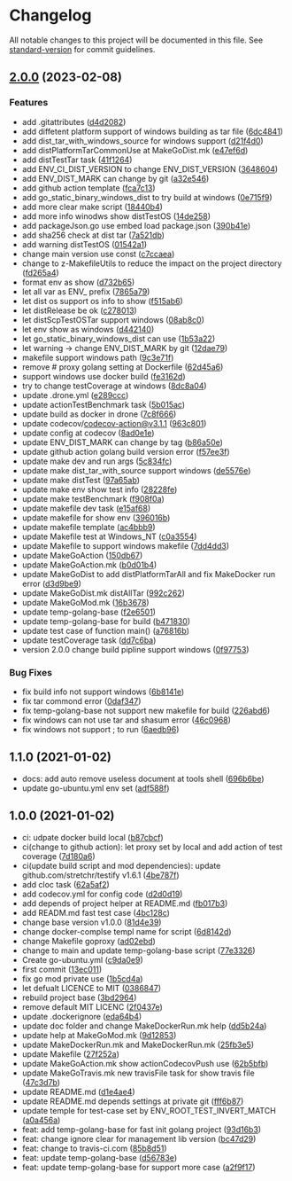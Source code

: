 # Changelog

All notable changes to this project will be documented in this file. See [standard-version](https://github.com/conventional-changelog/standard-version) for commit guidelines.

## [2.0.0](https://github.com/bridgewwater/golang-project-temple-base/compare/v1.17.13...v2.0.0) (2023-02-08)


### Features

* add .gitattributes ([d4d2082](https://github.com/bridgewwater/golang-project-temple-base/commit/d4d20828cb3e7b87965ff9d30bb1b947b2d64985))
* add diffetent platform support of windows building as tar file ([6dc4841](https://github.com/bridgewwater/golang-project-temple-base/commit/6dc4841e06e86658efd2586e5bc3a73d968c651c))
* add dist_tar_with_windows_source for windows support ([d21f4d0](https://github.com/bridgewwater/golang-project-temple-base/commit/d21f4d0561178847e97672c116f4600d64b222fd))
* add distPlatformTarCommonUse at MakeGoDist.mk ([e47ef6d](https://github.com/bridgewwater/golang-project-temple-base/commit/e47ef6dc7122ba98dc4464357dc2adeadbd18627))
* add distTestTar task ([41f1264](https://github.com/bridgewwater/golang-project-temple-base/commit/41f1264e0362a4ca44017fae053ac242ffe50e6e))
* add ENV_CI_DIST_VERSION to change ENV_DIST_VERSION ([3648604](https://github.com/bridgewwater/golang-project-temple-base/commit/364860403d149c72ff0fe6566e70babec593f30f))
* add ENV_DIST_MARK can change by git ([a32e546](https://github.com/bridgewwater/golang-project-temple-base/commit/a32e546c4a5c631814a26d2bc1a42ea502d993d3))
* add github action template ([fca7c13](https://github.com/bridgewwater/golang-project-temple-base/commit/fca7c13002e0c6b2e4748b9919638b23a7caa1f3))
* add go_static_binary_windows_dist to try build at windows ([0e715f9](https://github.com/bridgewwater/golang-project-temple-base/commit/0e715f941b3d3cd0058a82290579da174e46f699))
* add more clear make script ([18440b4](https://github.com/bridgewwater/golang-project-temple-base/commit/18440b4a202c146d2aa43c34fa7f4360589ddb2e))
* add more info winodws show distTestOS ([14de258](https://github.com/bridgewwater/golang-project-temple-base/commit/14de25878824454d933c131365e45e1948adaea2))
* add packageJson.go use embed load package.json ([390b41e](https://github.com/bridgewwater/golang-project-temple-base/commit/390b41edcd09b361ca5e2cdbabfc529460a602dd))
* add sha256 check at dist tar ([7a521db](https://github.com/bridgewwater/golang-project-temple-base/commit/7a521db1bfafcaa03d1353779c1c457935728ccb))
* add warning distTestOS ([01542a1](https://github.com/bridgewwater/golang-project-temple-base/commit/01542a1d31dbfb1187c973429180d79af2768013))
* change main version use const ([c7ccaea](https://github.com/bridgewwater/golang-project-temple-base/commit/c7ccaea61adbf56d7ff38aa9b74318131198fe84))
* change to z-MakefileUtils to reduce the impact on the project directory ([fd265a4](https://github.com/bridgewwater/golang-project-temple-base/commit/fd265a4ff6b67dc8f36f8fcc739eaf58fd140b1a))
* format env as show ([d732b65](https://github.com/bridgewwater/golang-project-temple-base/commit/d732b655b00dbb910e6dbcccdcab00e5bd1da34a))
* let all var as ENV_ prefix ([7865a79](https://github.com/bridgewwater/golang-project-temple-base/commit/7865a799df273109ebc50b7d933f9f2f23629d2e))
* let dist os support os info to show ([f515ab6](https://github.com/bridgewwater/golang-project-temple-base/commit/f515ab605ffd4012b984207847701486ef1e1808))
* let distRelease be ok ([c278013](https://github.com/bridgewwater/golang-project-temple-base/commit/c27801380c015e2c22e0b0d12a87d2f807cf8986))
* let distScpTestOSTar support windows ([08ab8c0](https://github.com/bridgewwater/golang-project-temple-base/commit/08ab8c09e5a750e86d25d05ed12b5de62fa22279))
* let env show as windows ([d442140](https://github.com/bridgewwater/golang-project-temple-base/commit/d442140497c55999c86b5747c29ba40d8357bf3f))
* let go_static_binary_windows_dist can use ([1b53a22](https://github.com/bridgewwater/golang-project-temple-base/commit/1b53a221d515a739d37ce24e14e36ae26e96a379))
* let warning -> change ENV_DIST_MARK by git ([12dae79](https://github.com/bridgewwater/golang-project-temple-base/commit/12dae796586e05adb8665a2c69669cc74316ce03))
* makefile support windows path ([9c3e71f](https://github.com/bridgewwater/golang-project-temple-base/commit/9c3e71fe5f8a26bbb1172aa6c08d59dcc795c49a))
* remove # proxy golang setting at Dockerfile ([62d45a6](https://github.com/bridgewwater/golang-project-temple-base/commit/62d45a6ab8be04da55fec91921d0806afbd006e1))
* support windows use docker build ([fe3162d](https://github.com/bridgewwater/golang-project-temple-base/commit/fe3162dcdfbf72d08c359e2ebf8ac2447c34f015))
* try to change testCoverage at windows ([8dc8a04](https://github.com/bridgewwater/golang-project-temple-base/commit/8dc8a0487029e1bb3f21b04987c70eda427f7991))
* update .drone.yml ([e289ccc](https://github.com/bridgewwater/golang-project-temple-base/commit/e289ccc8b361834ecd0579f10fc1bd1b122472dc))
* update actionTestBenchmark task ([5b015ac](https://github.com/bridgewwater/golang-project-temple-base/commit/5b015acbe60330e10404a09e3ed5919c686cd63e))
* update build as docker in drone ([7c8f666](https://github.com/bridgewwater/golang-project-temple-base/commit/7c8f666c8fbc8d3fc3c4e93c2e57968527d0035f))
* update codecov/codecov-action@v3.1.1 ([963c801](https://github.com/bridgewwater/golang-project-temple-base/commit/963c8016e1293c5ba0e9d6be021fb760836e1c84))
* update config at codecov ([8ad0e1e](https://github.com/bridgewwater/golang-project-temple-base/commit/8ad0e1ee7af3565e45615b416da758f8cd970a33))
* update ENV_DIST_MARK can change by tag ([b86a50e](https://github.com/bridgewwater/golang-project-temple-base/commit/b86a50e4e88b80afc6b45234d4bb7f14c7df681b))
* update github action golang build version error ([f57ee3f](https://github.com/bridgewwater/golang-project-temple-base/commit/f57ee3f5f2fa21b3f167fb22bbd90f6ee727657a))
* update make dev and run args ([5c834fc](https://github.com/bridgewwater/golang-project-temple-base/commit/5c834fcf913719f2ecf167389188e96d66f84a55))
* update make dist_tar_with_source support windows ([de5576e](https://github.com/bridgewwater/golang-project-temple-base/commit/de5576ead522c6f81108ad1f50558d7bb6452f74))
* update make distTest ([97a65ab](https://github.com/bridgewwater/golang-project-temple-base/commit/97a65ab52009e8f92ca7032de567102428e24693))
* update make env show test info ([28228fe](https://github.com/bridgewwater/golang-project-temple-base/commit/28228fe3d4be12665f1eb4b7b128a98ed34d21ae))
* update make testBenchmark ([f908f0a](https://github.com/bridgewwater/golang-project-temple-base/commit/f908f0a544c44b1fae60ba1e574aab6af2cce515))
* update makefile dev task ([e15af68](https://github.com/bridgewwater/golang-project-temple-base/commit/e15af6808fd64033600021b452a7262cb0dd2c70))
* update makefile for show env ([396016b](https://github.com/bridgewwater/golang-project-temple-base/commit/396016bf0132ab1f2b7d76ce59759b1bc21f5b5d))
* update makefile template ([ac4bbb9](https://github.com/bridgewwater/golang-project-temple-base/commit/ac4bbb98109259234ae96c3881c61a55331dab75))
* update Makefile test at Windows_NT ([c0a3554](https://github.com/bridgewwater/golang-project-temple-base/commit/c0a3554d8120e44adfb946a8d79f810de74be043))
* update Makefile to support windows makefile ([7dd4dd3](https://github.com/bridgewwater/golang-project-temple-base/commit/7dd4dd3b0948304bcff9a0560b1cc6bbdb424d28))
* update MakeGoAction ([150db67](https://github.com/bridgewwater/golang-project-temple-base/commit/150db6719acce704b3cfb35788d2690a7ecd2ccd))
* update MakeGoAction.mk ([b0d01b4](https://github.com/bridgewwater/golang-project-temple-base/commit/b0d01b4c05603e2ad1eb97f538ebec30152baf8d))
* update MakeGoDist to add distPlatformTarAll and fix MakeDocker run error ([d3d9be9](https://github.com/bridgewwater/golang-project-temple-base/commit/d3d9be944cb95b030168de66c76547da4ffd4ac6))
* update MakeGoDist.mk distAllTar ([992c262](https://github.com/bridgewwater/golang-project-temple-base/commit/992c262ba702642a81dc3538db3144c5f96234e6))
* update MakeGoMod.mk ([16b3678](https://github.com/bridgewwater/golang-project-temple-base/commit/16b36785ca76518b9f61fca4bbb27bb4d7b15378))
* update temp-golang-base ([f2e6501](https://github.com/bridgewwater/golang-project-temple-base/commit/f2e6501369ad417ad27f95e858ad51121573a441))
* update temp-golang-base for build ([b471830](https://github.com/bridgewwater/golang-project-temple-base/commit/b471830944107e0d66c7afa66847a9564e1e7437))
* update test case of function main() ([a76816b](https://github.com/bridgewwater/golang-project-temple-base/commit/a76816b9f2d2c4bc451119c63de01d6eca8816cd))
* update testCoverage task ([dd7c6ba](https://github.com/bridgewwater/golang-project-temple-base/commit/dd7c6ba6fd29b7977cc4bf6b0107d3696f7dfa9f))
* version 2.0.0 change build pipline support windows ([0f97753](https://github.com/bridgewwater/golang-project-temple-base/commit/0f977533d15fc713b6b4ddd1eed629cad54103c8))


### Bug Fixes

* fix build info not support windows ([6b8141e](https://github.com/bridgewwater/golang-project-temple-base/commit/6b8141e47c641394b3fe48b8002837587c77e796))
* fix tar commond error ([0daf347](https://github.com/bridgewwater/golang-project-temple-base/commit/0daf347dd7b87409f42d65dc0df0b9c0af2d65e2))
* fix temp-golang-base not support new makefile for build ([226abd6](https://github.com/bridgewwater/golang-project-temple-base/commit/226abd6c241b4d7545ae876e16717abd5619c180))
* fix windows can not use tar and shasum error ([46c0968](https://github.com/bridgewwater/golang-project-temple-base/commit/46c0968f156f45da0826ec038d71b5e735732805))
* fix windows not support ; to run ([6aedb96](https://github.com/bridgewwater/golang-project-temple-base/commit/6aedb96755afc185bcd96be378fcafe5a291e326))


## 1.1.0 (2021-01-02)

* docs: add auto remove useless document at tools shell ([696b6be](https://github.com/bridgewwater/golang-project-temple-base/commit/696b6be))
* update go-ubuntu.yml env set ([adf588f](https://github.com/bridgewwater/golang-project-temple-base/commit/adf588f))

## 1.0.0 (2021-01-02)

* ci: udpate docker build local ([b87cbcf](https://github.com/bridgewwater/golang-project-temple-base/commit/b87cbcf))
* ci(change to github action): let proxy set by local and add action of test coverage ([7d180a6](https://github.com/bridgewwater/golang-project-temple-base/commit/7d180a6))
* ci(update build script and mod dependencies): update github.com/stretchr/testify v1.6.1 ([4be787f](https://github.com/bridgewwater/golang-project-temple-base/commit/4be787f))
* add cloc task ([62a5af2](https://github.com/bridgewwater/golang-project-temple-base/commit/62a5af2))
* add codecov.yml for config code ([d2d0d19](https://github.com/bridgewwater/golang-project-temple-base/commit/d2d0d19))
* add depends of project helper at README.md ([fb017b3](https://github.com/bridgewwater/golang-project-temple-base/commit/fb017b3))
* add READM.md fast test case ([4bc128c](https://github.com/bridgewwater/golang-project-temple-base/commit/4bc128c))
* change base version v1.0.0 ([81d4e39](https://github.com/bridgewwater/golang-project-temple-base/commit/81d4e39))
* change docker-complse templ name for script ([6d8142d](https://github.com/bridgewwater/golang-project-temple-base/commit/6d8142d))
* change Makefile goproxy ([ad02ebd](https://github.com/bridgewwater/golang-project-temple-base/commit/ad02ebd))
* change to main and update temp-golang-base script ([77e3326](https://github.com/bridgewwater/golang-project-temple-base/commit/77e3326))
* Create go-ubuntu.yml ([c9da0e9](https://github.com/bridgewwater/golang-project-temple-base/commit/c9da0e9))
* first commit ([13ec011](https://github.com/bridgewwater/golang-project-temple-base/commit/13ec011))
* fix go mod private use ([1b5cd4a](https://github.com/bridgewwater/golang-project-temple-base/commit/1b5cd4a))
* let defualt LICENCE to MIT ([0386847](https://github.com/bridgewwater/golang-project-temple-base/commit/0386847))
* rebuild project base ([3bd2964](https://github.com/bridgewwater/golang-project-temple-base/commit/3bd2964))
* remove default MIT LICENC ([2f0437e](https://github.com/bridgewwater/golang-project-temple-base/commit/2f0437e))
* update .dockerignore ([eda64b4](https://github.com/bridgewwater/golang-project-temple-base/commit/eda64b4))
* update doc folder and change MakeDockerRun.mk help ([dd5b24a](https://github.com/bridgewwater/golang-project-temple-base/commit/dd5b24a))
* update help at MakeGoMod.mk ([9d12853](https://github.com/bridgewwater/golang-project-temple-base/commit/9d12853))
* update MakeDockerRun.mk and MakeDockerRun.mk ([25fb3e5](https://github.com/bridgewwater/golang-project-temple-base/commit/25fb3e5))
* update Makefile ([27f252a](https://github.com/bridgewwater/golang-project-temple-base/commit/27f252a))
* update MakeGoAction.mk show actionCodecovPush use ([62b5bfb](https://github.com/bridgewwater/golang-project-temple-base/commit/62b5bfb))
* update MakeGoTravis.mk new travisFile task for show travis file ([47c3d7b](https://github.com/bridgewwater/golang-project-temple-base/commit/47c3d7b))
* update README.md ([d1e4ae4](https://github.com/bridgewwater/golang-project-temple-base/commit/d1e4ae4))
* update README.md depends settings at private git ([fff6b87](https://github.com/bridgewwater/golang-project-temple-base/commit/fff6b87))
* update temple for test-case set by ENV_ROOT_TEST_INVERT_MATCH ([a0a456a](https://github.com/bridgewwater/golang-project-temple-base/commit/a0a456a))
* feat: add temp-golang-base for fast init golang project ([93d16b3](https://github.com/bridgewwater/golang-project-temple-base/commit/93d16b3))
* feat: change ignore clear for management lib version ([bc47d29](https://github.com/bridgewwater/golang-project-temple-base/commit/bc47d29))
* feat: change to travis-ci.com ([85b8d51](https://github.com/bridgewwater/golang-project-temple-base/commit/85b8d51))
* feat: update temp-golang-base ([d56783e](https://github.com/bridgewwater/golang-project-temple-base/commit/d56783e))
* feat: update temp-golang-base for support more case ([a2f9f17](https://github.com/bridgewwater/golang-project-temple-base/commit/a2f9f17))
